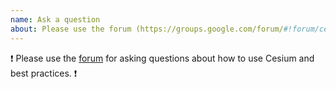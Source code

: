 ```yaml
---
name: Ask a question
about: Please use the forum (https://groups.google.com/forum/#!forum/cesium-dev) for general questions about using Cesium. 
---
```


:exclamation: Please use the [forum](https://groups.google.com/forum/#!forum/cesium-dev) for asking questions about how to use Cesium and best practices. :exclamation: